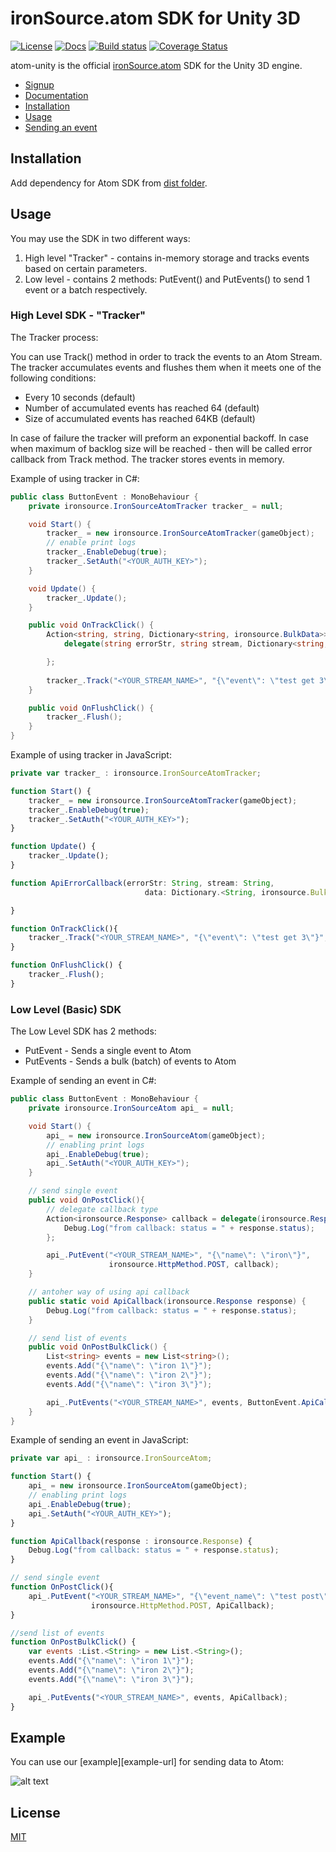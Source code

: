 # ironSource.atom SDK for Unity 3D

[![License][license-image]][license-url]
[![Docs][docs-image]][docs-url]
[![Build status][travis-image]][travis-url]
[![Coverage Status][coverage-image]][coverage-url]

atom-unity is the official [ironSource.atom](http://www.ironsrc.com/data-flow-management) SDK for the Unity 3D engine.

- [Signup](https://atom.ironsrc.com/#/signup)
- [Documentation](https://ironsource.github.io/atom-unity/)
- [Installation](#installation)
- [Usage](#usage)
- [Sending an event](#Using-the-IronSource-API-to-send-events)

## Installation

Add dependency for Atom SDK from [dist folder](dist/).

## Usage

You may use the SDK in two different ways:

1. High level "Tracker" - contains in-memory storage and tracks events based on certain parameters.
2. Low level - contains 2 methods: PutEvent() and PutEvents() to send 1 event or a batch respectively.

### High Level SDK - "Tracker"

The Tracker process:

You can use Track() method in order to track the events to an Atom Stream.
The tracker accumulates events and flushes them when it meets one of the following conditions:

- Every 10 seconds (default)
- Number of accumulated events has reached 64 (default)
- Size of accumulated events has reached 64KB (default)

In case of failure the tracker will preform an exponential backoff.
In case when maximum of backlog size will be reached - then will be called error callback from Track method.
The tracker stores events in memory.

Example of using tracker in C#:
```c#
public class ButtonEvent : MonoBehaviour {
    private ironsource.IronSourceAtomTracker tracker_ = null;

    void Start() {
        tracker_ = new ironsource.IronSourceAtomTracker(gameObject); 
        // enable print logs
        tracker_.EnableDebug(true);
        tracker_.SetAuth("<YOUR_AUTH_KEY>");
    }

    void Update() {
        tracker_.Update();
    }

    public void OnTrackClick() {
        Action<string, string, Dictionary<string, ironsource.BulkData>> errorCallback = 
            delegate(string errorStr, string stream, Dictionary<string, ironsource.BulkData> data) {

        };
            
        tracker_.Track("<YOUR_STREAM_NAME>", "{\"event\": \"test get 3\"}", errorCallback); 
    }

    public void OnFlushClick() {
        tracker_.Flush();
    }
}
```

Example of using tracker in JavaScript:
```js
private var tracker_ : ironsource.IronSourceAtomTracker;

function Start() {
    tracker_ = new ironsource.IronSourceAtomTracker(gameObject);  
    tracker_.EnableDebug(true);     
    tracker_.SetAuth("<YOUR_AUTH_KEY>");
}

function Update() {
    tracker_.Update();
}

function ApiErrorCallback(errorStr: String, stream: String, 
                              data: Dictionary.<String, ironsource.BulkData>) {

}

function OnTrackClick(){
    tracker_.Track("<YOUR_STREAM_NAME>", "{\"event\": \"test get 3\"}", ApiErrorCallback));
}

function OnFlushClick() {
    tracker_.Flush();
}

```

### Low Level (Basic) SDK

The Low Level SDK has 2 methods:  

- PutEvent - Sends a single event to Atom  
- PutEvents - Sends a bulk (batch) of events to Atom

Example of sending an event in C#:
```c#
public class ButtonEvent : MonoBehaviour {
    private ironsource.IronSourceAtom api_ = null;

    void Start() {
        api_ = new ironsource.IronSourceAtom(gameObject);  
        // enabling print logs
        api_.EnableDebug(true);   
        api_.SetAuth("<YOUR_AUTH_KEY>");
    }

    // send single event
    public void OnPostClick(){
    	// delegate callback type
        Action<ironsource.Response> callback = delegate(ironsource.Response response) {
            Debug.Log("from callback: status = " + response.status); 
        };

        api_.PutEvent("<YOUR_STREAM_NAME>", "{\"name\": \"iron\"}", 
                      ironsource.HttpMethod.POST, callback);
    }

    // antoher way of using api callback
    public static void ApiCallback(ironsource.Response response) {
    	Debug.Log("from callback: status = " + response.status); 
    }

    // send list of events
    public void OnPostBulkClick() {
        List<string> events = new List<string>(); 
        events.Add("{\"name\": \"iron 1\"}");
        events.Add("{\"name\": \"iron 2\"}");
        events.Add("{\"name\": \"iron 3\"}");

        api_.PutEvents("<YOUR_STREAM_NAME>", events, ButtonEvent.ApiCallback);
    }
}
```

Example of sending an event in JavaScript:
```js
private var api_ : ironsource.IronSourceAtom;

function Start() {
	api_ = new ironsource.IronSourceAtom(gameObject);  
    // enabling print logs
    api_.EnableDebug(true);        
    api_.SetAuth("<YOUR_AUTH_KEY>");
}

function ApiCallback(response : ironsource.Response) {
 	Debug.Log("from callback: status = " + response.status); 	
}

// send single event
function OnPostClick(){
    api_.PutEvent("<YOUR_STREAM_NAME>", "{\"event_name\": \"test post\"}", 
                  ironsource.HttpMethod.POST, ApiCallback);
}

//send list of events
function OnPostBulkClick() {
    var events :List.<String> = new List.<String>();
    events.Add("{\"name\": \"iron 1\"}");
    events.Add("{\"name\": \"iron 2\"}");
    events.Add("{\"name\": \"iron 3\"}");

    api_.PutEvents("<YOUR_STREAM_NAME>", events, ApiCallback);
}
```


## Example
You can use our [example][example-url] for sending data to Atom:

![alt text][example]

## License
[MIT](LICENSE)

[license-image]: https://img.shields.io/badge/license-MIT-blue.svg?style=flat-square
[license-url]: LICENSE
[docs-image]: https://img.shields.io/badge/docs-latest-blue.svg
[docs-url]: https://ironsource.github.io/atom-unity/
[travis-image]: https://travis-ci.org/ironSource/atom-unity.svg?branch=master
[travis-url]: https://travis-ci.org/ironSource/atom-unity
[coverage-image]: https://coveralls.io/repos/github/ironSource/atom-unity/badge.svg?branch=master
[coverage-url]: https://coveralls.io/github/ironSource/atom-unity?branch=master
[example]: https://cloud.githubusercontent.com/assets/1713228/22325892/126f2358-e3b9-11e6-9852-4339748a9ff8.png "example"
